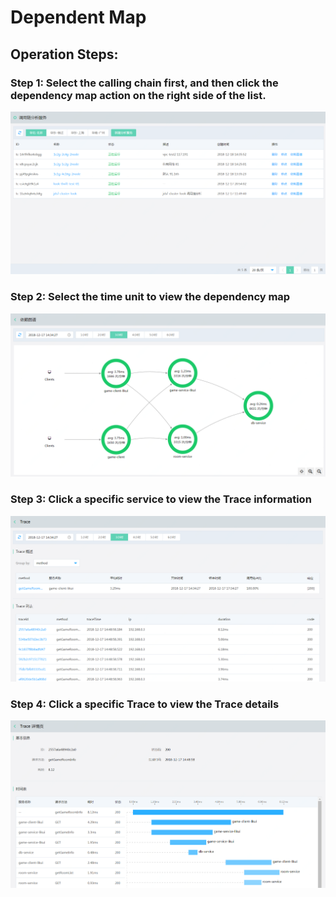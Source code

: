 #  Dependent Map


##  Operation Steps:

###  Step 1: Select the calling chain first, and then click the dependency map action on the right side of the list.
   ![](../../../../../image/Internet-Middleware/JD-Distributed-Service-Framework/dyl-list.png)
 
###  Step 2: Select the time unit to view the dependency map
   ![](../../../../../image/Internet-Middleware/JD-Distributed-Service-Framework/dyl-yltp.png)
   
###  Step 3: Click a specific service to view the Trace information
   ![](../../../../../image/Internet-Middleware/JD-Distributed-Service-Framework/dly-trace.png)
   
###  Step 4: Click a specific Trace to view the Trace details
   ![](../../../../../image/Internet-Middleware/JD-Distributed-Service-Framework/dly-trace-detail.png)
